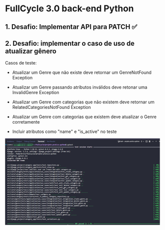 # FullCycle 3.0 back-end Python

## 1. Desafio: Implementar API para PATCH ✅

## 2. Desafio: implementar o caso de uso de atualizar gênero

Casos de teste:

- Atualizar um Genre que não existe deve retornar um GenreNotFound Exception

- Atualizar um Genre passando atributos inválidos deve retonar uma InvalidGenre Exception

- Atualizar um Genre com categorias que não existem deve retornar um RelatedCategoriesNotFound Exception

- Atualizar um Genre com categorias que existem deve atualizar o Genre corretamente

- Incluir atributos como "name" e "is_active" no teste

<img alingn="center" src="screenshots/desafio-2.png" />
